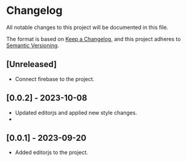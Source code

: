 # Changelog

All notable changes to this project will be documented in this file.

The format is based on [Keep a Changelog](https://keepachangelog.com/en/1.0.0/),
and this project adheres to [Semantic Versioning](https://semver.org/spec/v2.0.0.html).

## [Unreleased]

- Connect firebase to the project.

## [0.0.2] - 2023-10-08

- Updated editorjs and applied new style changes.
- 
## [0.0.1] - 2023-09-20

- Added editorjs to the project.
